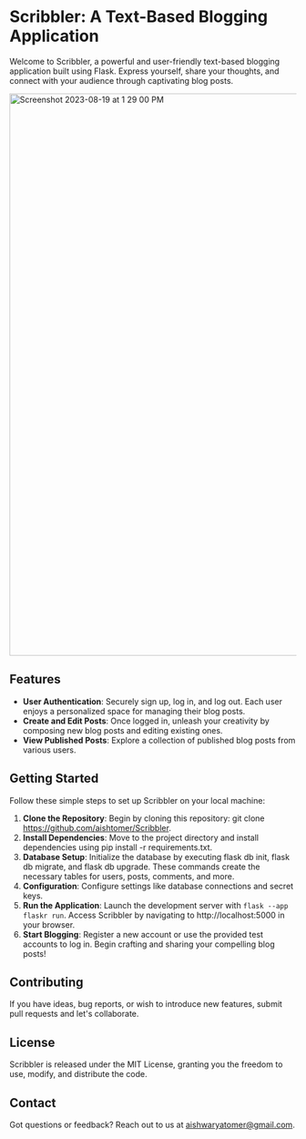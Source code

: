 # Scribbler: A Text-Based Blogging Application
Welcome to Scribbler, a powerful and user-friendly text-based blogging application built using Flask. Express yourself, share your thoughts, and connect with your audience through captivating blog posts.

<img width="987" alt="Screenshot 2023-08-19 at 1 29 00 PM" src="https://github.com/aishtomer/Scribbler/assets/91372700/89933c3d-176a-47c9-863a-b57cf4c4d6d0">


## Features
- **User Authentication**: Securely sign up, log in, and log out. Each user enjoys a personalized space for managing their blog posts.
- **Create and Edit Posts**: Once logged in, unleash your creativity by composing new blog posts and editing existing ones.
- **View Published Posts**: Explore a collection of published blog posts from various users.

## Getting Started
Follow these simple steps to set up Scribbler on your local machine:
1. **Clone the Repository**: Begin by cloning this repository: git clone https://github.com/aishtomer/Scribbler.
2. **Install Dependencies**: Move to the project directory and install dependencies using pip install -r requirements.txt.
3. **Database Setup**: Initialize the database by executing flask db init, flask db migrate, and flask db upgrade. These commands create the necessary tables for users, posts, comments, and more.
4. **Configuration**: Configure settings like database connections and secret keys.
5. **Run the Application**: Launch the development server with `flask --app flaskr run`. Access Scribbler by navigating to http://localhost:5000 in your browser.
6. **Start Blogging**: Register a new account or use the provided test accounts to log in. Begin crafting and sharing your compelling blog posts!

## Contributing
If you have ideas, bug reports, or wish to introduce new features, submit pull requests and let's collaborate.

## License
Scribbler is released under the MIT License, granting you the freedom to use, modify, and distribute the code.

## Contact
Got questions or feedback? Reach out to us at aishwaryatomer@gmail.com.
